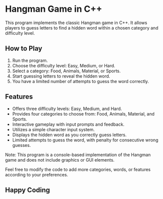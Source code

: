 # Hangman Game in C++

This program implements the classic Hangman game in C++. It allows players to guess letters to find a hidden word within a chosen category and difficulty level.

## How to Play

1. Run the program.
2. Choose the difficulty level: Easy, Medium, or Hard.
3. Select a category: Food, Animals, Material, or Sports.
4. Start guessing letters to reveal the hidden word.
5. You have a limited number of attempts to guess the word correctly.

## Features

- Offers three difficulty levels: Easy, Medium, and Hard.
- Provides four categories to choose from: Food, Animals, Material, and Sports.
- Interactive gameplay with input prompts and feedback.
- Utilizes a simple character input system.
- Displays the hidden word as you correctly guess letters.
- Limited attempts to guess the word, with penalty for consecutive wrong guesses.

Note: This program is a console-based implementation of the Hangman game and does not include graphics or GUI elements.

Feel free to modify the code to add more categories, words, or features according to your preferences.

## Happy Coding
